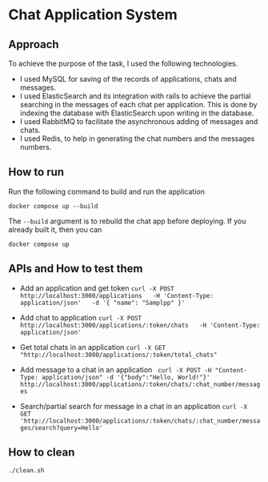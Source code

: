 # Chat Application System
## Approach
To achieve the purpose of the task, I used the following technologies.
 - I used MySQL for saving of the records of applications, chats and messages.
 - I used ElasticSearch and its integration with rails to achieve the partial searching in the messages of each chat per application. This is done by indexing the database with ElasticSearch upon writing in the database.
 - I used RabbitMQ to facilitate the asynchronous adding of messages and chats.
 - I used Redis, to help in generating the chat numbers and the messages numbers.

## How to run
Run the following command to build and run the application

    docker compose up --build
The `--build` argument is to rebuild the chat app before deploying. If you already built it, then you can

    docker compose up

## APIs and How to test them

 - Add an application and get token
`curl -X POST   http://localhost:3000/applications   -H 'Content-Type: application/json'   -d '{
    "name": "Samplpp"
  }'`

- Add chat to application
`curl -X POST   http://localhost:3000/applications/:token/chats   -H 'Content-Type: application/json'`

- Get total chats in an application
`curl -X GET "http://localhost:3000/applications/:token/total_chats"`

- Add message to a chat in an application
` curl -X POST -H "Content-Type: application/json" -d '{"body":"Hello, World!"}' http://localhost:3000/applications/:token/chats/:chat_number/messages`

- Search/partial search for message in a chat in an application
`curl -X GET 'http://localhost:3000/applications/:token/chats/:chat_number/messages/search?query=Hello'`
## How to clean

    ./clean.sh
